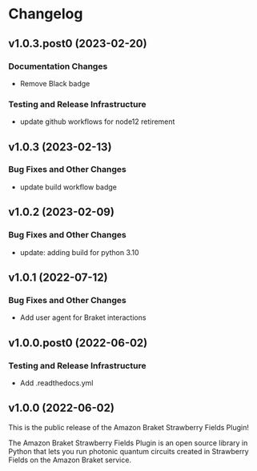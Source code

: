 # Changelog

## v1.0.3.post0 (2023-02-20)

### Documentation Changes

 * Remove Black badge

### Testing and Release Infrastructure

 * update github workflows for node12 retirement

## v1.0.3 (2023-02-13)

### Bug Fixes and Other Changes

 * update build workflow badge

## v1.0.2 (2023-02-09)

### Bug Fixes and Other Changes

 * update: adding build for python 3.10

## v1.0.1 (2022-07-12)

### Bug Fixes and Other Changes

 * Add user agent for Braket interactions

## v1.0.0.post0 (2022-06-02)

### Testing and Release Infrastructure

 * Add .readthedocs.yml

## v1.0.0 (2022-06-02)

This is the public release of the Amazon Braket Strawberry Fields Plugin!

The Amazon Braket Strawberry Fields Plugin is an open source library in Python that lets you run photonic quantum circuits created in Strawberry Fields on the Amazon Braket service.
